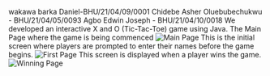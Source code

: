 wakawa barka Daniel-BHU/21/04/09/0001
Chidebe Asher Oluebubechukwu - BHU/21/04/05/0093
Agbo Edwin Joseph -  BHU/21/04/10/0018
We developed an interactive X and O (Tic-Tac-Toe) game using Java.
The Main Page where the game is being commenced 
![Main Page](https://github.com/user-attachments/assets/035a4be6-40a8-4326-baca-f0836f5fcb33)
This is the initial screen where players are prompted to enter their names before the game begins.
![First Page](https://github.com/user-attachments/assets/88117d30-f20d-45fe-a4eb-3ee036b8bbd7)
This screen is displayed when a player wins the game.
![Winning Page](https://github.com/user-attachments/assets/31d725d1-6ab1-49b0-a769-d018076fa00b)
